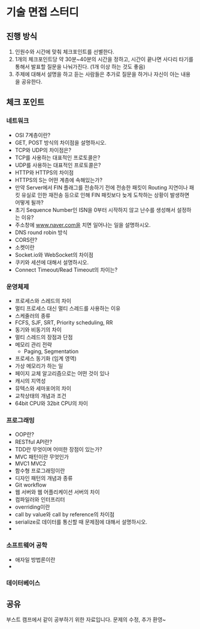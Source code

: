# 기술 면접 스터디
## 진행 방식
1. 인원수와 시간에 맞춰 체크포인트를 선별한다.
2. 1개의 체크포인트당 약 30분~40분의 시간을 정하고, 시간이 끝나면 사다리 타기를 통해서 발표할 질문을 나눠가진다. (1개 이상 하는 것도 좋음)
3. 주제에 대해서 설명을 하고 듣는 사람들은 추가로 질문을 하거나 자신이 아는 내용을 공유한다.

## 체크 포인트
### 네트워크
- OSI 7계층이란?
- GET, POST 방식의 차이점을 설명하시오.
- TCP와 UDP의 차이점은?
- TCP를 사용하는 대표적인 프로토콜은?
- UDP를 사용하는 대표적인 프로토콜은?
- HTTP와 HTTPS의 차이점
- HTTPS의 S는 어떤 계층에 속해있는가?
- 만약 Server에서 FIN 플래그를 전송하기 전에 전송한 패킷이 Routing 지연이나 패킷 유실로 인한 재전송 등으로 인해 FIN 패킷보다 늦게 도착하는 상황이 발생하면 어떻게 될까?
- 초기 Sequence Number인 ISN을 0부터 시작하지 않고 난수를 생성해서 설정하는 이유?
- 주소창에 www.naver.com을 치면 일어나는 일을 설명하시오.
- DNS round robin 방식
- CORS란?
- 소켓이란
- Socket.io와 WebSocket의 차이점
- 쿠키와 세션에 대해서 설명하시오.
- Connect Timeout/Read Timeout의 차이는?

### 운영체제
- 프로세스와 스레드의 차이
- 멀티 프로세스 대신 멀티 스레드를 사용하는 이유
- 스케줄러의 종류
- FCFS, SJF, SRT, Priority scheduling, RR
- 동기와 비동기의 차이
- 멀티 스레드의 장점과 단점
- 메모리 관리 전략
    - Paging, Segmentation
- 프로세스 동기화 (임계 영역)
- 가상 메모리가 하는 일
- 페이지 교체 알고리즘으로는 어떤 것이 있나
- 캐시의 지역성
- 뮤텍스와 세마포어의 차이
- 교착상태의 개념과 조건
- 64bit CPU와 32bit CPU의 차이

### 프로그래밍
- OOP란?
- RESTful API란?
- TDD란 무엇이며 어떠한 장점이 있는가?
- MVC 패턴이란 무엇인가
- MVC1 MVC2
- 함수형 프로그래밍이란
- 디자인 패턴의 개념과 종류
- Git workflow
- 웹 서버와 웹 어플리케이션 서버의 차이
- 컴파일러와 인터프리터
- overriding이란
- call by value와 call by reference의 차이점
- serialize로 데이터를 통신할 때 문제점에 대해서 설명하시오.
- 

### 소프트웨어 공학
- 애자일 방법론이란
- 

### 데이터베이스


## 공유
부스트 캠프에서 같이 공부하기 위한 자료입니다. 문제의 수정, 추가 환영~
